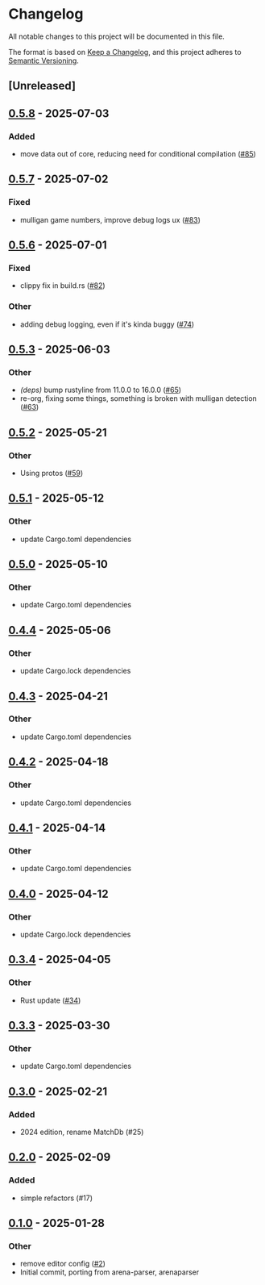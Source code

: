 # Changelog

All notable changes to this project will be documented in this file.

The format is based on [Keep a Changelog](https://keepachangelog.com/en/1.0.0/),
and this project adheres to [Semantic Versioning](https://semver.org/spec/v2.0.0.html).

## [Unreleased]

## [0.5.8](https://github.com/gazure/arenabuddy/compare/arenabuddy_cli-v0.5.7...arenabuddy_cli-v0.5.8) - 2025-07-03

### Added

- move data out of core, reducing need for conditional compilation ([#85](https://github.com/gazure/arenabuddy/pull/85))

## [0.5.7](https://github.com/gazure/arenabuddy/compare/arenabuddy_cli-v0.5.6...arenabuddy_cli-v0.5.7) - 2025-07-02

### Fixed

- mulligan game numbers, improve debug logs ux ([#83](https://github.com/gazure/arenabuddy/pull/83))

## [0.5.6](https://github.com/gazure/arenabuddy/compare/arenabuddy_cli-v0.5.5...arenabuddy_cli-v0.5.6) - 2025-07-01

### Fixed

- clippy fix in build.rs ([#82](https://github.com/gazure/arenabuddy/pull/82))

### Other

- adding debug logging, even if it's kinda buggy ([#74](https://github.com/gazure/arenabuddy/pull/74))

## [0.5.3](https://github.com/gazure/arenabuddy/compare/arenabuddy_cli-v0.5.2...arenabuddy_cli-v0.5.3) - 2025-06-03

### Other

- *(deps)* bump rustyline from 11.0.0 to 16.0.0 ([#65](https://github.com/gazure/arenabuddy/pull/65))
- re-org, fixing some things, something is broken with mulligan detection ([#63](https://github.com/gazure/arenabuddy/pull/63))

## [0.5.2](https://github.com/gazure/arenabuddy/compare/arenabuddy_cli-v0.5.1...arenabuddy_cli-v0.5.2) - 2025-05-21

### Other

- Using protos ([#59](https://github.com/gazure/arenabuddy/pull/59))

## [0.5.1](https://github.com/gazure/arenabuddy/compare/arenabuddy_cli-v0.5.0...arenabuddy_cli-v0.5.1) - 2025-05-12

### Other

- update Cargo.toml dependencies

## [0.5.0](https://github.com/gazure/arenabuddy/compare/arenabuddy_cli-v0.4.4...arenabuddy_cli-v0.5.0) - 2025-05-10

### Other

- update Cargo.toml dependencies

## [0.4.4](https://github.com/gazure/arenabuddy/compare/arenabuddy_cli-v0.4.3...arenabuddy_cli-v0.4.4) - 2025-05-06

### Other

- update Cargo.lock dependencies

## [0.4.3](https://github.com/gazure/arenabuddy/compare/arenabuddy_cli-v0.4.2...arenabuddy_cli-v0.4.3) - 2025-04-21

### Other

- update Cargo.toml dependencies

## [0.4.2](https://github.com/gazure/arenabuddy/compare/arenabuddy_cli-v0.4.1...arenabuddy_cli-v0.4.2) - 2025-04-18

### Other

- update Cargo.toml dependencies

## [0.4.1](https://github.com/gazure/arenabuddy/compare/arenabuddy_cli-v0.4.0...arenabuddy_cli-v0.4.1) - 2025-04-14

### Other

- update Cargo.toml dependencies

## [0.4.0](https://github.com/gazure/arenabuddy/compare/arenabuddy_cli-v0.3.4...arenabuddy_cli-v0.4.0) - 2025-04-12

### Other

- update Cargo.lock dependencies

## [0.3.4](https://github.com/gazure/arenabuddy/compare/arenabuddy_cli-v0.3.3...arenabuddy_cli-v0.3.4) - 2025-04-05

### Other

- Rust update ([#34](https://github.com/gazure/arenabuddy/pull/34))

## [0.3.3](https://github.com/gazure/arenabuddy/compare/arenabuddy_cli-v0.3.2...arenabuddy_cli-v0.3.3) - 2025-03-30

### Other

- update Cargo.toml dependencies

## [0.3.0](https://github.com/gazure/arenabuddy/compare/arenabuddy_cli-v0.2.3...arenabuddy_cli-v0.3.0) - 2025-02-21

### Added

- 2024 edition, rename MatchDb (#25)

## [0.2.0](https://github.com/gazure/arenabuddy/compare/arenabuddy_cli-v0.1.3...arenabuddy_cli-v0.2.0) - 2025-02-09

### Added

- simple refactors (#17)

## [0.1.0](https://github.com/gazure/arenabuddy/releases/tag/arenabuddy_cli-v0.1.0) - 2025-01-28

### Other

- remove editor config ([#2](https://github.com/gazure/arenabuddy/pull/2))
- Initial commit, porting from arena-parser, arenaparser

